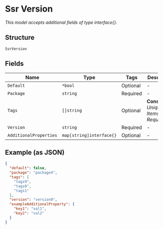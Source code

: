 
# Ssr Version

*This model accepts additional fields of type interface{}.*

## Structure

`SsrVersion`

## Fields

| Name | Type | Tags | Description |
|  --- | --- | --- | --- |
| `Default` | `*bool` | Optional | - |
| `Package` | `string` | Required | - |
| `Tags` | `[]string` | Optional | **Constraints**: *Unique Items Required* |
| `Version` | `string` | Required | - |
| `AdditionalProperties` | `map[string]interface{}` | Optional | - |

## Example (as JSON)

```json
{
  "default": false,
  "package": "package4",
  "tags": [
    "tags9",
    "tags0",
    "tags1"
  ],
  "version": "version0",
  "exampleAdditionalProperty": {
    "key1": "val1",
    "key2": "val2"
  }
}
```

